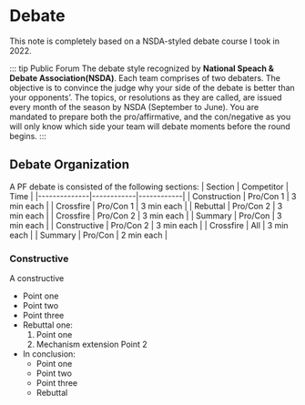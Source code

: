 # Debate
This note is completely based on a NSDA-styled debate course I took in 2022.

::: tip Public Forum
The debate style recognized by **National Speach & Debate Association(NSDA)**. Each team comprises of two debaters. The objective is to convince the judge why your side of the debate is better than your opponents’. The topics, or resolutions as they are called, are issued every month of the season by NSDA (September to June). You are mandated to prepare both the pro/affirmative, and the con/negative as you will only know which side your team will debate moments before the round begins.
:::

## Debate Organization
A PF debate is consisted of the following sections:
| Section      | Competitor | Time       |
|--------------|------------|------------|
| Construction | Pro/Con 1  | 3 min each |
| Crossfire    | Pro/Con 1  | 3 min each |
| Rebuttal     | Pro/Con 2  | 3 min each |
| Crossfire    | Pro/Con 2  | 3 min each |
| Summary      | Pro/Con    | 3 min each |
| Constructive | Pro/Con 2  | 3 min each |
| Crossfire    | All        | 3 min each |
| Summary      | Pro/Con    | 2 min each |

### Constructive
A constructive 
- Point one
- Point two
- Point three
- Rebuttal one:
    1. Point one
    2. Mechanism extension Point 2
- In conclusion:
    - Point one
	- Point two
	- Point three
	- Rebuttal